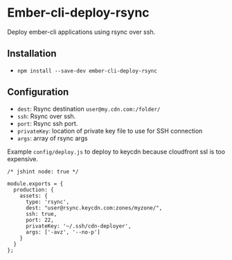 # Ember-cli-deploy-rsync

Deploy ember-cli applications using rsync over ssh.

## Installation

* `npm install --save-dev ember-cli-deploy-rsync`

## Configuration

- `dest`: Rsync destination `user@my.cdn.com:/folder/`
- `ssh`: Rsync over ssh.
- `port`: Rsync ssh port.
- `privateKey`: location of private key file to use for SSH connection
- `args`: array of rsync args


Example `config/deploy.js` to deploy to keycdn because cloudfront ssl is too expensive.

```
/* jshint node: true */

module.exports = {
  production: {
    assets: {
      type: 'rsync',
      dest: "user@rsync.keycdn.com:zones/myzone/",
      ssh: true,
      port: 22,
      privateKey: '~/.ssh/cdn-deployer',
      args: ['-avz', '--no-p']
    }
  }
};
```
